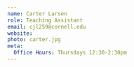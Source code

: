 ```yaml
---
name: Carter Larsen
role: Teaching Assistant
email: cjl259@cornell.edu
website: 
photo: carter.jpg
meta:
  Office Hours: Thursdays 12:30-2:30pm
---
```

